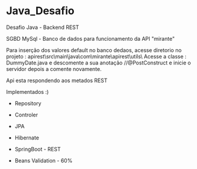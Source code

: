 # Java_Desafio
Desafio Java - Backend REST 

SGBD MySql - Banco de dados para funcionamento da API "mirante" 

Para inserção dos valores default no banco dedaos, acesse diretorio no projeto :
apirest\src\main\java\com\mirante\apirest\utils\ 
Acesse a classe : DummyDate.java e descomente a sua anotação //@PostConstruct e inicie o servidor depois a comente novamente.

Api esta respondendo aos metados REST

Implementados :)
 
- Repository
 - Controler
 - JPA
 - Hibernate 
 - SpringBoot - REST
 
 
 - Beans Validation - 60%

